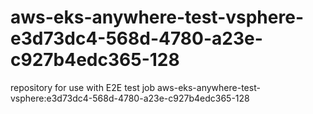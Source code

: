 # aws-eks-anywhere-test-vsphere-e3d73dc4-568d-4780-a23e-c927b4edc365-128
repository for use with E2E test job aws-eks-anywhere-test-vsphere:e3d73dc4-568d-4780-a23e-c927b4edc365-128
